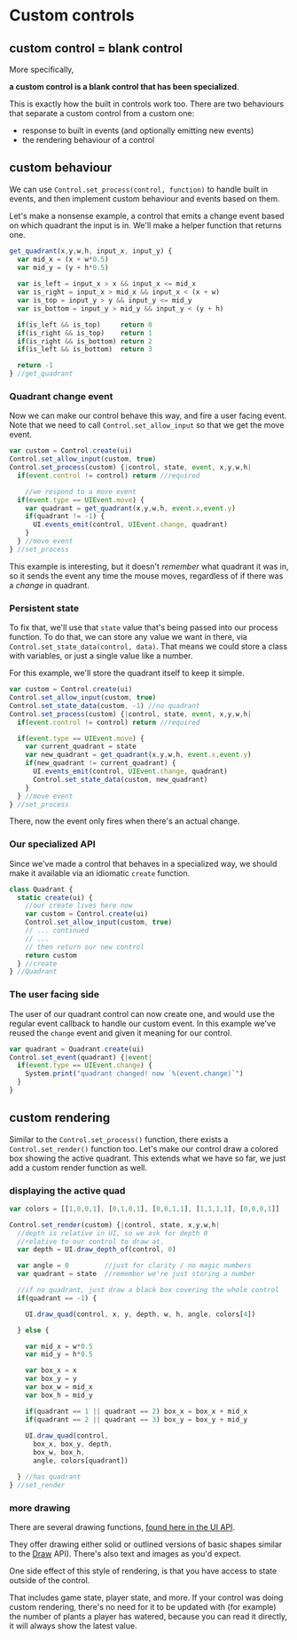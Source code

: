 # Custom controls

## custom control = blank control

More specifically, 

**a custom control is a blank control that has been specialized**.

This is exactly how the built in controls work too.
There are two behaviours that separate a custom control from a custom one:

- response to built in events (and optionally emitting new events)
- the rendering behaviour of a control

## custom behaviour

We can use `Control.set_process(control, function)` to handle built in events,
and then implement custom behaviour and events based on them.

Let's make a nonsense example, a control that emits a change event based 
on which quadrant the input is in. We'll make a helper function that returns one.

```js
get_quadrant(x,y,w,h, input_x, input_y) {
  var mid_x = (x + w*0.5)
  var mid_y = (y + h*0.5)
  
  var is_left = input_x > x && input_x <= mid_x
  var is_right = input_x > mid_x && input_x < (x + w)
  var is_top = input_y > y && input_y <= mid_y
  var is_bottom = input_y > mid_y && input_y < (y + h)

  if(is_left && is_top)     return 0
  if(is_right && is_top)    return 1
  if(is_right && is_bottom) return 2
  if(is_left && is_bottom)  return 3

  return -1
} //get_quadrant
```

### Quadrant change event

Now we can make our control behave this way, and fire a user facing event.
Note that we need to call `Control.set_allow_input` so that we get the move event.
```js
var custom = Control.create(ui)
Control.set_allow_input(custom, true)
Control.set_process(custom) {|control, state, event, x,y,w,h|
  if(event.control != control) return //required

    //we respond to a move event
  if(event.type == UIEvent.move) {
    var quadrant = get_quadrant(x,y,w,h, event.x,event.y)
    if(quadrant != -1) {
      UI.events_emit(control, UIEvent.change, quadrant)
    }
  } //move event
} //set_process
```

This example is interesting, but it doesn't _remember_ what quadrant it was in,
so it sends the event any time the mouse moves, regardless of if there was a _change_ in quadrant.

### Persistent state

To fix that, we'll use that `state` value that's being passed into our process function.
To do that, we can store any value we want in there, via `Control.set_state_data(control, data)`.
That means we could store a class with variables, or just a single value like a number.

For this example, we'll store the quadrant itself to keep it simple.

```js
var custom = Control.create(ui)
Control.set_allow_input(custom, true)
Control.set_state_data(custom, -1) //no quadrant
Control.set_process(custom) {|control, state, event, x,y,w,h|
  if(event.control != control) return //required

  if(event.type == UIEvent.move) {
    var current_quadrant = state
    var new_quadrant = get_quadrant(x,y,w,h, event.x,event.y)
    if(new_quadrant != current_quadrant) {
      UI.events_emit(control, UIEvent.change, quadrant)
      Control.set_state_data(custom, new_quadrant) 
    }
  } //move event
} //set_process
```

There, now the event only fires when there's an actual change.

### Our specialized API

Since we've made a control that behaves in a specialized way, we should make
it available via an idiomatic `create` function.

```js
class Quadrant {
  static create(ui) {
    //our create lives here now
    var custom = Control.create(ui)
    Control.set_allow_input(custom, true)
    // ... continued
    // ...
    // then return our new control
    return custom
  } //create
} //Quadrant
```

### The user facing side 

The user of our quadrant control can now create one, 
and would use the regular event callback to handle our custom event. 
In this example we've reused the `change` event and given it meaning for our control.

```js
var quadrant = Quadrant.create(ui)
Control.set_event(quadrant) {|event|
  if(event.type == UIEvent.change) {
    System.print("quadrant changed! now `%(event.change)`")
  }
}
```

## custom rendering

Similar to the `Control.set_process()` function, there exists a `Control.set_render()` function too.
Let's make our control draw a colored box showing the active quadrant. This extends what we have so far,
we just add a custom render function as well.

### displaying the active quad

```js
var colors = [[1,0,0,1], [0,1,0,1], [0,0,1,1], [1,1,1,1], [0,0,0,1]]

Control.set_render(custom) {|control, state, x,y,w,h|
  //depth is relative in UI, so we ask for depth 0 
  //relative to our control to draw at.
  var depth = UI.draw_depth_of(control, 0) 

  var angle = 0         //just for clarity / no magic numbers
  var quadrant = state  //remember we're just storing a number

  //if no quadrant, just draw a black box covering the whole control
  if(quadrant == -1) {

    UI.draw_quad(control, x, y, depth, w, h, angle, colors[4])

  } else {

    var mid_x = w*0.5
    var mid_y = h*0.5

    var box_x = x
    var box_y = y
    var box_w = mid_x
    var box_h = mid_y

    if(quadrant == 1 || quadrant == 2) box_x = box_x + mid_x
    if(quadrant == 2 || quadrant == 3) box_y = box_y + mid_y
    
    UI.draw_quad(control, 
      box_x, box_y, depth, 
      box_w, box_h, 
      angle, colors[quadrant])

  } //has quadrant
} //set_render
```

### more drawing

There are several drawing functions, [found here in the UI API](../../../api/world/#ui). 

They offer drawing either solid or outlined versions of basic shapes similar 
to the [Draw](../../basics/drawing-2d) API). There's also text and images as you'd expect.

One side effect of this style of rendering, is that you have access to state outside of the control.

That includes game state, player state, and more. If your control was doing custom rendering, 
there's no need for it to be updated with (for example) the number of plants a player has watered,
because you can read it directly, it will always show the latest value.

